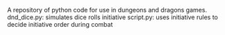 A repository of python code for use in dungeons and dragons games.
dnd_dice.py: simulates dice rolls
initiative script.py: uses initiative rules to decide initiative order during combat
